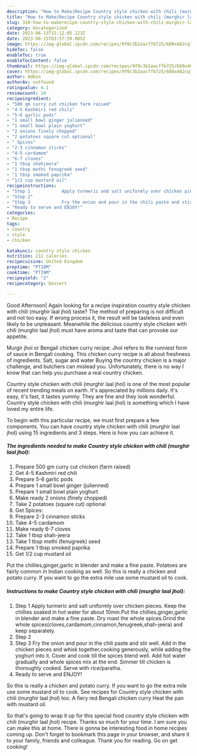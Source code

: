 ```yaml
---
description: "How to Make|Recipe Country style chicken with chili (murghir laal jhol) {That is Special"
title: "How to Make|Recipe Country style chicken with chili (murghir laal jhol) {That is Special"
slug: 310-how-to-makerecipe-country-style-chicken-with-chili-murghir-laal-jhol-that-is-special
category: Uncategorized
date: 2023-06-13T15:12:05.123Z
date: 2023-08-15T03:57:59.005Z
image: https://img-global.cpcdn.com/recipes/9f0c3b2aacffb725/680x482cq70/country-style-chicken-with-chili-murghir-laal-jhol-recipe-main-photo.jpg
hideToc: false
enableToc: true
enableTocContent: false
thumbnail: https://img-global.cpcdn.com/recipes/9f0c3b2aacffb725/680x482cq70/country-style-chicken-with-chili-murghir-laal-jhol-recipe-main-photo.jpg
cover: https://img-global.cpcdn.com/recipes/9f0c3b2aacffb725/680x482cq70/country-style-chicken-with-chili-murghir-laal-jhol-recipe-main-photo.jpg
author: Admin
authorAv: notfound
ratingvalue: 4.1
reviewcount: 14
recipeingredient:
- "500 gm curry cut chicken farm raised"
- "4-5 Kashmiri red chili"
- "5-6 garlic pods"
- "1 small bowl ginger julienned"
- "1 small bowl plain yoghurt"
- "2 onions finely chopped"
- "2 potatoes square cut optional"
- " Spices"
- "2-3 cinnamon sticks"
- "4-5 cardamom"
- "6-7 cloves"
- "1 tbsp shahjeera"
- "1 tbsp methi fenugreek seed"
- "1 tbsp smoked paprika"
- "1/2 cup mustard oil"
recipeinstructions:
- "Step 1            Apply turmeric and salt uniformly over chicken pieces. Keep the chillies soaked in hot water for about 10min.Put the chillies,ginger,garlic in blender and make a fine paste. Dry roast the whole spices.Grind the whole spices(cloves,cardamom,cinnamon,fenugreek,shah-jeera) and keep separately."
- "Step 2"
- "Step 3            Fry the onion and pour in the chili paste and stir well. Add in the chicken pieces and whisk together,cooking generously, while adding the yoghurt into it. Cover and cook till the spices blend well. Add hot water gradually and whole spices mix at the end. Simmer till chicken is thoroughly cooked. Serve with rice/paratha."
- "Ready to serve and ENJOY!"
categories:
- Recipe
tags:
- country
- style
- chicken

katakunci: country style chicken 
nutrition: 211 calories
recipecuisine: United Kingdom
preptime: "PT18M"
cooktime: "PT39M"
recipeyield: "2"
recipecategory: Dessert

---
```



Good Afternoon| Again looking for a recipe inspiration country style chicken with chili (murghir laal jhol) taste? The method of preparing is not difficult and not too easy. If wrong process it, the result will be tasteless and even likely to be unpleasant. Meanwhile the delicious country style chicken with chili (murghir laal jhol) must have aroma and taste that can provoke our appetite.





Murgir jhol or Bengali chicken curry recipe: Jhol refers to the runniest form of sauce in Bengali cooking. This chicken curry recipe is all about freshness of ingredients. Salt, sugar and water Buying the country chicken is a major challenge, and butchers can mislead you. Unfortunately, there is no way I know that can help you purchase a real country chicken.

Country style chicken with chili (murghir laal jhol) is one of the most popular of recent trending meals on earth. It's appreciated by millions daily. It's easy, it's fast, it tastes yummy. They are fine and they look wonderful. Country style chicken with chili (murghir laal jhol) is something which I have loved my entire life.


To begin with this particular recipe, we must first prepare a few components. You can have country style chicken with chili (murghir laal jhol) using 15 ingredients and 3 steps. Here is how you can achieve it.

<!--inarticleads1-->

##### The ingredients needed to make Country style chicken with chili (murghir laal jhol):

1. Prepare 500 gm curry cut chicken (farm raised)
1. Get 4-5 Kashmiri red chili
1. Prepare 5-6 garlic pods
1. Prepare 1 small bowl ginger (julienned)
1. Prepare 1 small bowl plain yoghurt
1. Make ready 2 onions (finely chopped)
1. Take 2 potatoes (square cut) optional
1. Get  Spices:
1. Prepare 2-3 cinnamon sticks
1. Take 4-5 cardamom
1. Make ready 6-7 cloves
1. Take 1 tbsp shah-jeera
1. Take 1 tbsp methi (fenugreek) seed
1. Prepare 1 tbsp smoked paprika
1. Get 1/2 cup mustard oil


Put the chillies,ginger,garlic in blender and make a fine paste. Potatoes are fairly common in Indian cooking as well. So this is really a chicken and potato curry. If you want to go the extra mile use some mustard oil to cook. 

<!--inarticleads2-->

##### Instructions to make Country style chicken with chili (murghir laal jhol):

1. Step 1            Apply turmeric and salt uniformly over chicken pieces. Keep the chillies soaked in hot water for about 10min.Put the chillies,ginger,garlic in blender and make a fine paste. Dry roast the whole spices.Grind the whole spices(cloves,cardamom,cinnamon,fenugreek,shah-jeera) and keep separately.
1. Step 2
1. Step 3            Fry the onion and pour in the chili paste and stir well. Add in the chicken pieces and whisk together,cooking generously, while adding the yoghurt into it. Cover and cook till the spices blend well. Add hot water gradually and whole spices mix at the end. Simmer till chicken is thoroughly cooked. Serve with rice/paratha.
1. Ready to serve and ENJOY!

So this is really a chicken and potato curry. If you want to go the extra mile use some mustard oil to cook. See recipes for Country style chicken with chili (murghir laal jhol) too. A fiery red Bengali chicken curry Heat the pan with mustard oil. 

So that's going to wrap it up for this special food country style chicken with chili (murghir laal jhol) recipe. Thanks so much for your time. I am sure you can make this at home. There is gonna be interesting food in home recipes coming up. Don't forget to bookmark this page in your browser, and share it to your family, friends and colleague. Thank you for reading. Go on get cooking!
